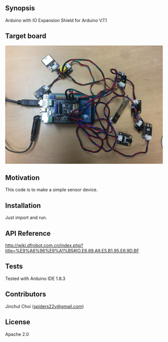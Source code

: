 ## Synopsis
Arduino with IO Expansion Shield for Arduino V7.1


## Target board
![Alt text](/IO_exp.jpg)

## Motivation

This code is to make a simple sensor device.

## Installation

Just import and run.

## API Reference

http://wiki.dfrobot.com.cn/index.php?title=%E9%A6%96%E9%A1%B5#IO.E6.89.A9.E5.B1.95.E6.9D.BF

## Tests

Tested with Arduino IDE 1.8.3

## Contributors

Jinchul Choi (spiders22v@gmail.com)

## License

Apache 2.0

